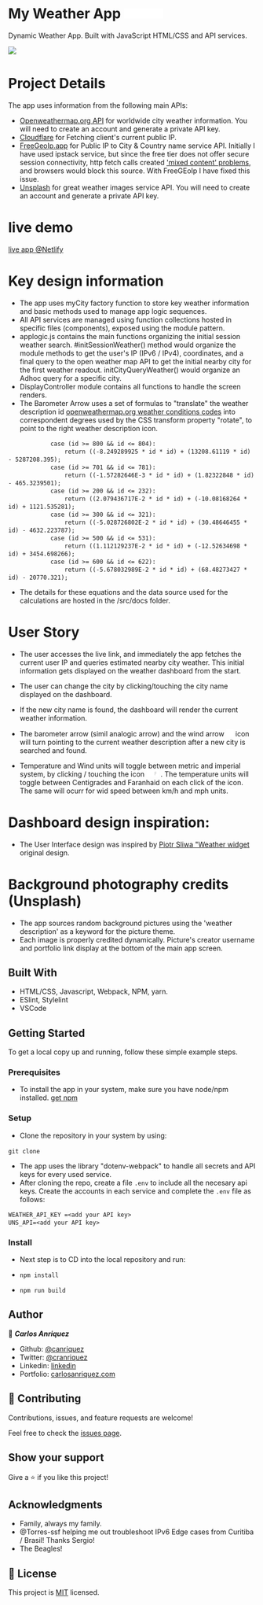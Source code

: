 # My Weather App <img src="./src/icons/sunny.svg" alt="alt text" width="20"><img src="./src/icons/showers.svg" alt="alt text" width="20"><img src="./src/icons/drop.svg" alt="alt text" width="20"><img src="./src/icons/snowy.svg" alt="alt text" width="20">

Dynamic Weather App. Built with JavaScript HTML/CSS and API services. 

![](app_image.gif)

# Project Details

The app uses information from the following main APIs:

- [Openweathermap.org API](https://openweathermap.org/) for worldwide city weather information. You will need to create an account and generate a private API key.
- [Cloudflare](https://www.cloudflare.com/) for Fetching client's current public IP.
- [FreeGeoIp.app](https://freegeoip.app/) for Public IP to City & Country name service  API. Initially I have used ipstack service, but since the free tier does not offer secure session connectivity, http fetch calls created ['mixed content' problems](https://developers.google.com/web/fundamentals/security/prevent-mixed-content/fixing-mixed-content), and browsers would block this source. With FreeGEoIp I have fixed this issue.
- [Unsplash](https://unsplash.com/documentation#search-photos) for great weather images service API. You will need to create an account and generate a private API key.

# live demo

[live app @Netlify](https://anriquez-weather-app.netlify.app/)

# Key design information
- The app uses myCity factory function to store key weather information and basic methods used to manage app logic sequences.
- All API services are managed using function collections hosted in specific files (components), exposed using the module pattern.
- applogic.js contains the main functions organizing the initial session weather search. #initSessionWeather() method would organize the module methods to get the user's IP (IPv6 / IPv4), coordinates, and a final query to the open weather map API to get the initial nearby city for the first weather readout. initCityQueryWeather() would organize an Adhoc query for a specific city.
- DisplayController module contains all functions to handle the screen renders.
- The Barometer Arrow uses a set of formulas to "translate" the weather description id [openweathermap.org weather conditions codes](https://openweathermap.org/weather-conditions) into correspondent degrees used by the CSS transform property "rotate", to point to the right weather description icon.

```
            case (id >= 800 && id <= 804):
                return ((-8.249289925 * id * id) + (13208.61119 * id) - 5287208.395);
            case (id >= 701 && id <= 781):
                return ((-1.57282646E-3 * id * id) + (1.82322848 * id) - 465.3239501);
            case (id >= 200 && id <= 232):
                return ((2.079436717E-2 * id * id) + (-10.08168264 * id) + 1121.535281);
            case (id >= 300 && id <= 321):
                return ((-5.028726802E-2 * id * id) + (30.48646455 * id) - 4632.223787);
            case (id >= 500 && id <= 531):
                return ((1.112129237E-2 * id * id) + (-12.52634698 * id) + 3454.698266);
            case (id >= 600 && id <= 622):
                return ((-5.678032989E-2 * id * id) + (68.48273427 * id) - 20770.321);
```
- The details for these equations and the data source used for the calculations are hosted in the /src/docs folder.

# User Story
- The user accesses the live link, and immediately the app fetches the current user IP and queries estimated nearby city weather. This initial information gets displayed on the weather dashboard from the start.
- The user can change the city by clicking/touching the city name displayed on the dashboard.
- If the new city name is found, the dashboard will render the current weather information.

- The barometer arrow (simil analogic arrow) and the wind arrow <img src="./src/icons/wind_arrow.svg" alt="alt text" width="15"> icon will turn pointing to the current weather description after a new city is searched and found.

- Temperature and Wind units will toggle between metric and imperial system, by clicking / touching the icon <img src="./src/icons/system_switch-C.svg" alt="alt text" width="25"> . The temperature units will toggle between Centigrades and Faranhaid on each click of the icon. The same will ocurr for wid speed between km/h and mph units.

# Dashboard design inspiration:
- The User Interface design was inspired by [Piotr Sliwa "Weather widget](https://dribbble.com/shots/1127407-Weather-widget) original design.

# Background photography credits (Unsplash)
- The app sources random background pictures using the 'weather description' as a keyword for the picture theme.
- Each image is properly credited dynamically. Picture's creator username and portfolio link display at the bottom of the main app screen. 


## Built With

- HTML/CSS, Javascript, Webpack, NPM, yarn.
- ESlint, Stylelint
- VSCode


## Getting Started


To get a local copy up and running, follow these simple example steps.

### Prerequisites
- To install the app in your system, make sure you have node/npm installed. [get npm](https://www.npmjs.com/get-npm)

### Setup
- Clone the repository in your system by using: 

``` git clone  ```
- The app uses the library "dotenv-webpack" to handle all secrets and API keys for every used service.
- After cloning the repo, create a file ```.env``` to include all the necesary api keys. Create the accounts in each service and complete the ```.env``` file as follows:

```
WEATHER_API_KEY =<add your API key>
UNS_API=<add your API key>
```

### Install
- Next step is to CD into the local repository and run:

- ``` npm install ```

- ``` npm run build  ```




## Author

👤 ***Carlos Anriquez***

- Github: [@canriquez](https://github.com/canriquez)
- Twitter: [@cranriquez](https://twitter.com/cranriquez)
- Linkedin: [linkedin](https://www.linkedin.com/in/carlosanriquez/)
- Portfolio: [carlosanriquez.com](https://www.carlosanriquez.com)

## 🤝 Contributing

Contributions, issues, and feature requests are welcome!

Feel free to check the [issues page](issues/).

## Show your support

Give a ⭐️ if you like this project!

## Acknowledgments

- Family, always my family.
- @Torres-ssf helping me out troubleshoot IPv6 Edge cases from Curitiba / Brasil! Thanks Sergio!
- The Beagles!

## 📝 License

This project is [MIT](./LICENSE) licensed.
